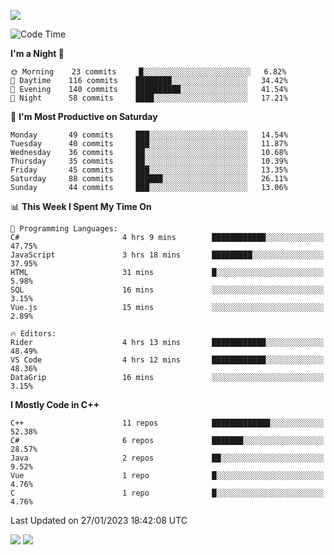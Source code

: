 ![](https://komarev.com/ghpvc/?username=lilpidgey&color=red)
<!--START_SECTION:waka-->
![Code Time](http://img.shields.io/badge/Code%20Time-1%2C482%20hrs%2050%20mins-blue)

**I'm a Night 🦉** 

```text
🌞 Morning    23 commits     █░░░░░░░░░░░░░░░░░░░░░░░░   6.82% 
🌆 Daytime    116 commits    ████████░░░░░░░░░░░░░░░░░   34.42% 
🌃 Evening    140 commits    ██████████░░░░░░░░░░░░░░░   41.54% 
🌙 Night      58 commits     ████░░░░░░░░░░░░░░░░░░░░░   17.21%

```
📅 **I'm Most Productive on Saturday** 

```text
Monday       49 commits     ███░░░░░░░░░░░░░░░░░░░░░░   14.54% 
Tuesday      40 commits     ███░░░░░░░░░░░░░░░░░░░░░░   11.87% 
Wednesday    36 commits     ██░░░░░░░░░░░░░░░░░░░░░░░   10.68% 
Thursday     35 commits     ██░░░░░░░░░░░░░░░░░░░░░░░   10.39% 
Friday       45 commits     ███░░░░░░░░░░░░░░░░░░░░░░   13.35% 
Saturday     88 commits     ██████░░░░░░░░░░░░░░░░░░░   26.11% 
Sunday       44 commits     ███░░░░░░░░░░░░░░░░░░░░░░   13.06%

```


📊 **This Week I Spent My Time On** 

```text
💬 Programming Languages: 
C#                       4 hrs 9 mins        ████████████░░░░░░░░░░░░░   47.75% 
JavaScript               3 hrs 18 mins       █████████░░░░░░░░░░░░░░░░   37.95% 
HTML                     31 mins             █░░░░░░░░░░░░░░░░░░░░░░░░   5.98% 
SQL                      16 mins             ░░░░░░░░░░░░░░░░░░░░░░░░░   3.15% 
Vue.js                   15 mins             ░░░░░░░░░░░░░░░░░░░░░░░░░   2.89%

🔥 Editors: 
Rider                    4 hrs 13 mins       ████████████░░░░░░░░░░░░░   48.49% 
VS Code                  4 hrs 12 mins       ████████████░░░░░░░░░░░░░   48.36% 
DataGrip                 16 mins             ░░░░░░░░░░░░░░░░░░░░░░░░░   3.15%

```

**I Mostly Code in C++** 

```text
C++                      11 repos            █████████████░░░░░░░░░░░░   52.38% 
C#                       6 repos             ███████░░░░░░░░░░░░░░░░░░   28.57% 
Java                     2 repos             ██░░░░░░░░░░░░░░░░░░░░░░░   9.52% 
Vue                      1 repo              █░░░░░░░░░░░░░░░░░░░░░░░░   4.76% 
C                        1 repo              █░░░░░░░░░░░░░░░░░░░░░░░░   4.76%

```



 Last Updated on 27/01/2023 18:42:08 UTC
<!--END_SECTION:waka-->
![](https://hit.yhype.me/github/profile?user_id=42968544)
![](https://komarev.com/ghpvc/?lilpidgey)
